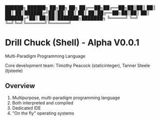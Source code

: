 ██████╗ ██████╗ ██╗██╗     ██╗
██╔══██╗██╔══██╗██║██║     ██║
██║  ██║██████╔╝██║██║     ██║
██║  ██║██╔══██╗██║██║     ██║
██████╔╝██║  ██║██║███████╗███████╗
╚═════╝ ╚═╝  ╚═╝╚═╝╚══════╝╚══════╝

# Drill Chuck (Shell) - Alpha V0.0.1

Multi-Paradigm Programming Language

Core development team: Timothy Peacock (staticinteger), Tanner Steele (tjsteele)

## Overview
1. Multipurpose, multi-paradigm programming language
2. Both interpreted and compiled
3. Dedicated IDE
4. "On the fly" operating systems
